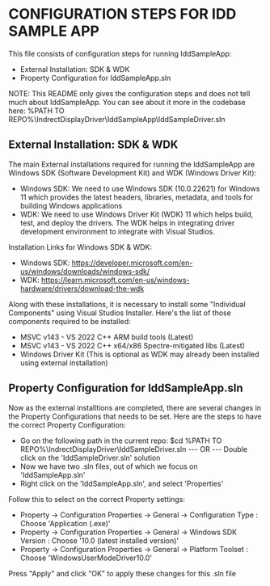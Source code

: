 # CONFIGURATION STEPS FOR IDD SAMPLE APP #

This file consists of configuration steps for running IddSampleApp:

* External Installation: SDK & WDK
* Property Configuration for IddSampleApp.sln

NOTE: This README only gives the configuration steps and does not tell much about IddSampleApp. You can see about it more in the codebase here:
%PATH TO REPO%\IndrectDisplayDriver\IddSampleApp\IddSampleDriver.sln


## External Installation: SDK & WDK ##

The main External installations required for running the IddSampleApp are Windows SDK (Software Development Kit) and WDK (Windows Driver Kit):

* Windows SDK: We need to use Windows SDK (10.0.22621) for Windows 11 which provides the latest headers, libraries, metadata, and tools for building Windows applications
* WDK: We need to use Windows Driver Kit (WDK) 11 which helps build, test, and deploy the drivers. The WDK helps in integrating driver development environment to integrate with Visual Studios.

Installation Links for Windows SDK & WDK:

* Windows SDK: https://developer.microsoft.com/en-us/windows/downloads/windows-sdk/
* WDK: https://learn.microsoft.com/en-us/windows-hardware/drivers/download-the-wdk

Along with these installations, it is necessary to install some "Individual Components" using Visual Studios Installer. Here's the list of those components required to be installed:

* MSVC v143 - VS 2022 C++ ARM build tools (Latest) 
* MSVC v143 - VS 2022 C++ x64/x86 Spectre-mitigated libs (Latest)
* Windows Driver Kit (This is optional as WDK may already been installed using external installation)


## Property Configuration for IddSampleApp.sln ##

Now as the external installtions are completed, there are several changes in the Property Configurations that needs to be set. Here are the steps to have the correct Property Configuration:

* Go on the following path in the current repo: $cd %PATH TO REPO%\IndrectDisplayDriver\IddSampleDriver.sln --- OR --- Double click on the 'IddSampleDriver.sln' solution   
* Now we have two .sln files, out of which we focus on 'IddSampleApp.sln'
* Right click on the 'IddSampleApp.sln', and select 'Properties'

Follow this to select on the correct Property settings: 
* Property -> Configuration Properties -> General -> Configuration Type : Choose 'Application (.exe)'
* Property -> Configuration Properties -> General -> Windows SDK Version : Choose '10.0 (latest installed version)'
* Property -> Configuration Properties -> General -> Platform Toolset : Choose 'WindowsUserModeDriver10.0'

Press "Apply" and click "OK" to apply these changes for this .sln file


